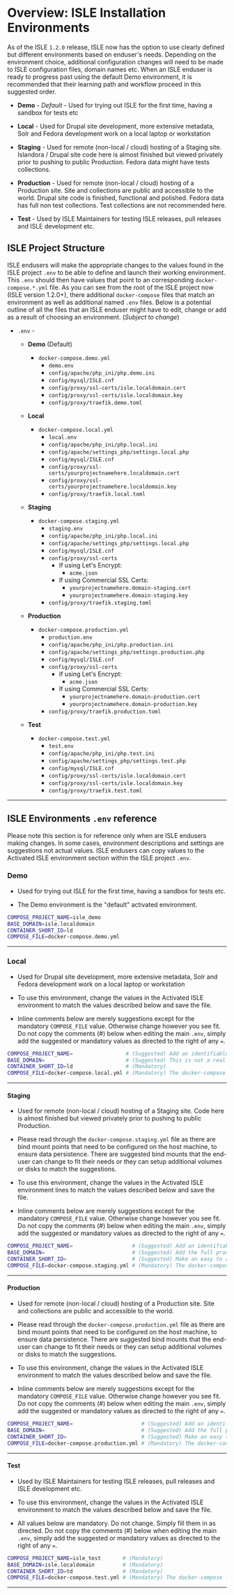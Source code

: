 # Overview: ISLE Installation Environments

As of the ISLE `1.2.0` release, ISLE now has the option to use clearly defined but different environments based on enduser's needs. Depending on the environment choice, additional configuration changes will need to be made to ISLE configuration files, domain names etc. When an ISLE enduser is ready to progress past using the default Demo environment, it is recommended that their learning path and workflow proceed in this suggested order.

* **Demo** - *Default* - Used for trying out ISLE for the first time, having a sandbox for tests etc

* **Local** - Used for Drupal site development, more extensive metadata, Solr and Fedora development work on a local laptop or workstation

* **Staging** - Used for remote (non-local / cloud) hosting of a Staging site. Islandora / Drupal site code here is almost finished but viewed privately prior to pushing to public Production. Fedora data might have tests collections.

* **Production** - Used for remote (non-local / cloud) hosting of a Production site. Site and collections are public and accessible to the world. Drupal site code is finished, functional and polished. Fedora data has full non test collections. Test collections are not recommended here.

* **Test** - Used by ISLE Maintainers for testing ISLE releases, pull releases and ISLE development etc.

## ISLE Project Structure

ISLE endusers will make the appropriate changes to the values found in the ISLE project `.env` to be able to define and launch their working environment. This `.env` should then have values that point to an corresponding `docker-compose.*.yml` file. As you can see from the root of the ISLE project now (ISLE version 1.2.0+), there additional `docker-compose` files that match an environment as well as additional named `.env` files. Below is a potential outline of all the files that an ISLE enduser might have to edit, change or add as a result of choosing an environment. (_Subject to change_)

* `.env` - 
  
  * **Demo** (Default)
    * `docker-compose.demo.yml`
      * `demo.env`
      * `config/apache/php_ini/php.demo.ini`
      * `config/mysql/ISLE.cnf`
      * `config/proxy/ssl-certs/isle.localdomain.cert`
      * `config/proxy/ssl-certs/isle.localdomain.key`
      * `config/proxy/traefik.demo.toml`
  
  * **Local** 
    * `docker-compose.local.yml`
      * `local.env`
      * `config/apache/php_ini/php.local.ini`
      * `config/apache/settings_php/settings.local.php`
      * `config/mysql/ISLE.cnf`
      * `config/proxy/ssl-certs/yourprojectnamehere.localdomain.cert`
      * `config/proxy/ssl-certs/yourprojectnamehere.localdomain.key`
      * `config/proxy/traefik.local.toml`
  
  * **Staging**
    * `docker-compose.staging.yml`
      * `staging.env`
      * `config/apache/php_ini/php.local.ini`
      * `config/apache/settings_php/settings.local.php`
      * `config/mysql/ISLE.cnf`
      * `config/proxy/ssl-certs`
        * If using Let's Encrypt:
           * `acme.json`
        * If using Commercial SSL Certs:
           * `yourprojectnamehere.domain-staging.cert`
           * `yourprojectnamehere.domain-staging.key`
      * `config/proxy/traefik.staging.toml`

  * **Production**
    * `docker-compose.production.yml`
      * `production.env`
      * `config/apache/php_ini/php.production.ini`
      * `config/apache/settings_php/settings.production.php`
      * `config/mysql/ISLE.cnf`
      * `config/proxy/ssl-certs`
        * If using Let's Encrypt:
           * `acme.json`
        * If using Commercial SSL Certs:
           * `yourprojectnamehere.domain-production.cert`
           * `yourprojectnamehere.domain-production.key`
      * `config/proxy/traefik.production.toml`

  * **Test**
    * `docker-compose.test.yml`
      * `test.env`
      * `config/apache/php_ini/php.test.ini`
      * `config/apache/settings_php/settings.test.php`
      * `config/mysql/ISLE.cnf`
      * `config/proxy/ssl-certs/isle.localdomain.cert`
      * `config/proxy/ssl-certs/isle.localdomain.key`
      * `config/proxy/traefik.test.toml`

---

## ISLE Environments `.env` reference

Please note this section is for reference only when are ISLE endusers making changes. In some cases, environment descriptions and settings are suggestions not actual values. ISLE endusers can copy values to the Activated ISLE environment section within the ISLE project `.env`.

### Demo

* Used for trying out ISLE for the first time, having a sandbox for tests etc.

* The Demo environment is the "default" activated environment.

```bash
COMPOSE_PROJECT_NAME=isle_demo
BASE_DOMAIN=isle.localdomain
CONTAINER_SHORT_ID=ld
COMPOSE_FILE=docker-compose.demo.yml
```

---

### Local

* Used for Drupal site development, more extensive metadata, Solr and Fedora development work on a local laptop or workstation

* To use this environment, change the values in the Activated ISLE environment to match the values described below and save the file.

* Inline comments below are merely suggestions except for the mandatory `COMPOSE_FILE` value. Otherwise change however you see fit. Do not copy the comments (#) below when editing the main `.env`, simply add the suggested or mandatory values as directed to the right of any `=`.

```bash
COMPOSE_PROJECT_NAME=                 # (Suggested) Add an identifiable project or institutional name plus environment e.g. acme_digital_local
BASE_DOMAIN=                          # (Suggested) This is not a real domain and can be anything, so add your institution name only e.g. acme.localdomain
CONTAINER_SHORT_ID=ld                 # (Mandatory)
COMPOSE_FILE=docker-compose.local.yml # (Mandatory) The docker-compose file used for configuring and launching the Local environment.
```

---

#### Staging

* Used for remote (non-local / cloud) hosting of a Staging site. Code here is almost finished but viewed privately prior to pushing to public Production.

* Please read through the `docker-compose.staging.yml` file as there are bind mount points that need to be configured on the host machine, to ensure data persistence. There are suggested bind mounts that the end-user can change to fit their needs or they can setup additional volumes or disks to match the suggestions.

* To use this environment, change the values in the Activated ISLE environment lines to match the values described below and save the file.

* Inline comments below are merely suggestions except for the mandatory `COMPOSE_FILE` value. Otherwise change however you see fit. Do not copy the comments (#) below when editing the main `.env`, simply add the suggested or mandatory values as directed to the right of any `=`.

```bash
COMPOSE_PROJECT_NAME=                   # (Suggested) Add an identifiable project or institutional name plus environment e.g. acme_digital_stage
BASE_DOMAIN=                            # (Suggested) Add the full production domain here e.g. digital-staging.institution.edu
CONTAINER_SHORT_ID=                     # (Suggested) Make an easy to read acronym from the letters of your institution and collection names plus environment e.g. (acme digitalcollections staging) is acdcs
COMPOSE_FILE=docker-compose.staging.yml # (Mandatory) The docker-compose file used for configuring and launching the Staging environment.
```

---

#### Production

* Used for remote (non-local / cloud) hosting of a Production site. Site and collections are public and accessible to the world.

* Please read through the `docker-compose.production.yml` file as there are bind mount points that need to be configured on the host machine, to ensure data persistence. There are suggested bind mounts that the end-user can change to fit their needs or they can setup additional volumes or disks to match the suggestions.

* To use this environment, change the values in the Activated ISLE environment to match the values described below and save the file.

* Inline comments below are merely suggestions except for the mandatory `COMPOSE_FILE` value. Otherwise change however you see fit. Do not copy the comments (#) below when editing the main `.env`, simply add the suggested or mandatory values as directed to the right of any `=`.

```bash
COMPOSE_PROJECT_NAME=                      # (Suggested) Add an identifiable project or institutional name plus environment e.g. acme_digital_prod
BASE_DOMAIN=                               # (Suggested) Add the full production domain here e.g. digital.institution.edu
CONTAINER_SHORT_ID=                        # (Suggested) Make an easy to read acronym from the letters of your institution and collection names plus environment e.g. (acme digitalcollections prod) is acdcp
COMPOSE_FILE=docker-compose.production.yml # (Mandatory) The docker-compose file used for configuring and launching the Production environment.
```

---

#### Test

* Used by ISLE Maintainers for testing ISLE releases, pull releases and ISLE development etc.

* To use this environment, change the values in the Activated ISLE environment to match the values described below and save the file.

* All values below are mandatory. Do not change. Simply fill them in as directed. Do not copy the comments (#) below when editing the main `.env`, simply add the suggested or mandatory values as directed to the right of any `=`.

```bash
COMPOSE_PROJECT_NAME=isle_test       # (Mandatory)
BASE_DOMAIN=isle.localdomain         # (Mandatory)
CONTAINER_SHORT_ID=td                # (Mandatory)
COMPOSE_FILE=docker-compose.test.yml # (Mandatory) The docker-compose file used for configuring and launching the Test environment.
```

---
